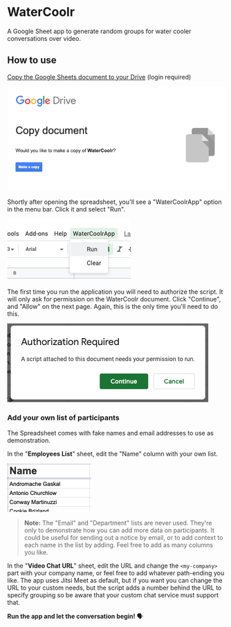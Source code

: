 # WaterCoolr
A Google Sheet app to generate random groups for water cooler conversations over video.



## How to use

[Copy the Google Sheets document to your Drive](https://docs.google.com/spreadsheets/d/1-D36ZWbM8Mp0l4JDLSi7AWmCY8ooQkjtIXDTMT2m0As/copy) (login required)

![image-20200425151536126](images/image-20200425151536126.png)

Shortly after opening the spreadsheet, you'll see a "WaterCoolrApp" option in the menu bar. 
Click it and select "Run".

![image-20200425151859836](images/image-20200425151859836.png)

The first time you run the application you will need to authorize the script. It will only ask for permission on the WaterCoolr document. Click "Continue", and "Allow" on the next page. Again, this is the only time you'll need to do this.

 ![image-20200425151715218](images/image-20200425151715218.png)



### Add your own list of participants

The Spreadsheet comes with fake names and email addresses to use as demonstration. 

In the "**Employees List**" sheet, edit the "Name" column with your own list.

![image-20200425153545788](images/image-20200425153545788.png)

> **Note:** The "Email" and "Department" lists are never used. They're only to demonstrate how you can add more data on participants. It could be useful for sending out a notice by email, or to add context to each name in the list by adding. Feel free to add as many columns you like.

In the "**Video Chat URL**" sheet, edit the URL and change the `<my-company>` part with your company name, or feel free to add whatever path-ending you like. The app uses Jitsi Meet as default, but if you want you can change the URL to your custom needs, but the script adds a number behind the URL to specify grouping so be aware that your custom chat service must support that.



**Run the app and let the conversation begin!** 🗣

